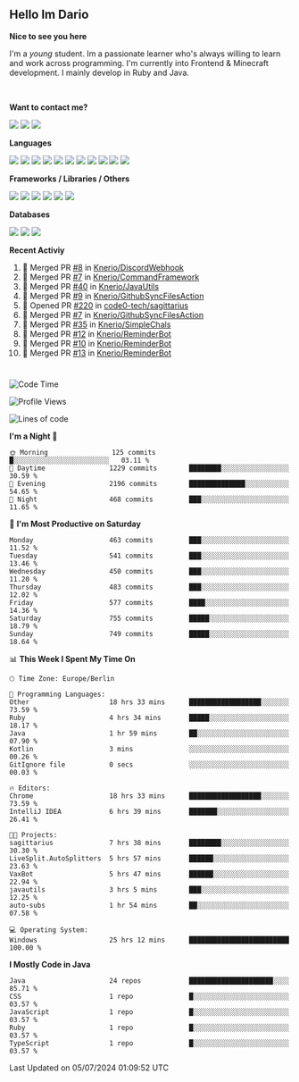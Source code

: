 <h2>Hello Im Dario</h2>

**Nice to see you here**

I'm a *young* student. Im a passionate learner who's always willing to learn and work across
programming. I'm currently into Frontend & Minecraft development. I mainly develop in Ruby and Java.

<br/>

**Want to contact me?**

<a href="https://github.com/knerio"><img src="https://img.shields.io/badge/-Github-blue?style=for-the-badge&logo=github&logoColor=white"/></a> <a href="https://discord.com/users/639416958923702292"><img src="https://img.shields.io/badge/-knerio-blue?style=for-the-badge&logo=discord&logoColor=white"/></a> <a href="https://twitch.tv/dopalos_"><img src="https://img.shields.io/badge/-twitch-blue?style=for-the-badge&logo=twitch&logoColor=white"/></a>

**Languages**

<img src="https://img.shields.io/badge/-HTML-blue?style=for-the-badge&logo=html5&logoColor=white"/> <img src="https://img.shields.io/badge/-CSS-blue?style=for-the-badge&logo=CSS3&logoColor=white"/> <img src="https://img.shields.io/badge/-Javascript-blue?style=for-the-badge&logo=javascript&logoColor=white"/> <img src="https://img.shields.io/badge/-Typescript-blue?style=for-the-badge&logo=TypeScript&logoColor=white"/> <img src="https://img.shields.io/badge/-Java-blue?style=for-the-badge&logo=java&logoColor=white"/> <img src="https://img.shields.io/badge/-Kotlin-blue?style=for-the-badge&logo=kotlin&logoColor=white"/> <img src="https://img.shields.io/badge/-SQL-blue?style=for-the-badge&logo=MYSQL&logoColor=white"/> <img src="https://img.shields.io/badge/-Markdown-blue?style=for-the-badge&logo=Markdown&logoColor=white"/> <img src="https://img.shields.io/badge/-JSON-blue?style=for-the-badge&logo=JSON&logoColor=white"/> <img src="https://img.shields.io/badge/-Git-blue?style=for-the-badge&logo=Git&logoColor=white"/> <img src="https://img.shields.io/badge/-Ruby-blue?style=for-the-badge&logo=Ruby&logoColor=white"/>
<br/>

 **Frameworks / Libraries / Others**

<img src="https://img.shields.io/badge/-Bootstrap-blue?style=for-the-badge&logo=Bootstrap&logoColor=white"/> <img src="https://img.shields.io/badge/-Node.JS-blue?style=for-the-badge&logo=node.js&logoColor=white"/> <img src="https://img.shields.io/badge/-React-blue?style=for-the-badge&logo=React&logoColor=white"/> <img src="https://img.shields.io/badge/-Express-blue?style=for-the-badge&logo=Express&logoColor=white"/> <img src="https://img.shields.io/badge/-Next.Js-blue?style=for-the-badge&logo=Next.Js&logoColor=white"/> <img src="https://img.shields.io/badge/-Ruby_On_Rails-blue?style=for-the-badge&logo=ruby-on-rails&logoColor=white"/>

**Databases**

<img src="https://img.shields.io/badge/-MongoDB-blue?style=for-the-badge&logo=mongodb&logoColor=white"/> <img src="https://img.shields.io/badge/-MariaDB-blue?style=for-the-badge&logo=MariaDB&logoColor=white"/>
<img src="https://img.shields.io/badge/-PostgreSQL-blue?style=for-the-badge&logo=PostgreSQl&logoColor=white"/>

**Recent Activiy**

<!--RECENT_ACTIVITY:start-->
1. 🎉 Merged PR [#8](https://github.com/Knerio/DiscordWebhook/pull/8) in [Knerio/DiscordWebhook](https://github.com/Knerio/DiscordWebhook)<br>
2. 🎉 Merged PR [#7](https://github.com/Knerio/CommandFramework/pull/7) in [Knerio/CommandFramework](https://github.com/Knerio/CommandFramework)<br>
3. 🎉 Merged PR [#40](https://github.com/Knerio/JavaUtils/pull/40) in [Knerio/JavaUtils](https://github.com/Knerio/JavaUtils)<br>
4. 🎉 Merged PR [#9](https://github.com/Knerio/GithubSyncFilesAction/pull/9) in [Knerio/GithubSyncFilesAction](https://github.com/Knerio/GithubSyncFilesAction)<br>
5. 💪 Opened PR [#220](https://github.com/code0-tech/sagittarius/pull/220) in [code0-tech/sagittarius](https://github.com/code0-tech/sagittarius)<br>
6. 🎉 Merged PR [#7](https://github.com/Knerio/GithubSyncFilesAction/pull/7) in [Knerio/GithubSyncFilesAction](https://github.com/Knerio/GithubSyncFilesAction)<br>
7. 🎉 Merged PR [#35](https://github.com/Knerio/SimpleChals/pull/35) in [Knerio/SimpleChals](https://github.com/Knerio/SimpleChals)<br>
8. 🎉 Merged PR [#12](https://github.com/Knerio/ReminderBot/pull/12) in [Knerio/ReminderBot](https://github.com/Knerio/ReminderBot)<br>
9. 🎉 Merged PR [#10](https://github.com/Knerio/ReminderBot/pull/10) in [Knerio/ReminderBot](https://github.com/Knerio/ReminderBot)<br>
10. 🎉 Merged PR [#13](https://github.com/Knerio/ReminderBot/pull/13) in [Knerio/ReminderBot](https://github.com/Knerio/ReminderBot)<br>
<!--RECENT_ACTIVITY:end-->
 
#

<!--START_SECTION:waka-->
![Code Time](http://img.shields.io/badge/Code%20Time-463%20hrs%2046%20mins-blue)

![Profile Views](http://img.shields.io/badge/Profile%20Views-0-blue)

![Lines of code](https://img.shields.io/badge/From%20Hello%20World%20I%27ve%20Written-212.8%20thousand%20lines%20of%20code-blue)

**I'm a Night 🦉** 

```text
🌞 Morning                125 commits         █░░░░░░░░░░░░░░░░░░░░░░░░   03.11 % 
🌆 Daytime                1229 commits        ████████░░░░░░░░░░░░░░░░░   30.59 % 
🌃 Evening                2196 commits        ██████████████░░░░░░░░░░░   54.65 % 
🌙 Night                  468 commits         ███░░░░░░░░░░░░░░░░░░░░░░   11.65 % 
```
📅 **I'm Most Productive on Saturday** 

```text
Monday                   463 commits         ███░░░░░░░░░░░░░░░░░░░░░░   11.52 % 
Tuesday                  541 commits         ███░░░░░░░░░░░░░░░░░░░░░░   13.46 % 
Wednesday                450 commits         ███░░░░░░░░░░░░░░░░░░░░░░   11.20 % 
Thursday                 483 commits         ███░░░░░░░░░░░░░░░░░░░░░░   12.02 % 
Friday                   577 commits         ████░░░░░░░░░░░░░░░░░░░░░   14.36 % 
Saturday                 755 commits         █████░░░░░░░░░░░░░░░░░░░░   18.79 % 
Sunday                   749 commits         █████░░░░░░░░░░░░░░░░░░░░   18.64 % 
```


📊 **This Week I Spent My Time On** 

```text
🕑︎ Time Zone: Europe/Berlin

💬 Programming Languages: 
Other                    18 hrs 33 mins      ██████████████████░░░░░░░   73.59 % 
Ruby                     4 hrs 34 mins       █████░░░░░░░░░░░░░░░░░░░░   18.17 % 
Java                     1 hr 59 mins        ██░░░░░░░░░░░░░░░░░░░░░░░   07.90 % 
Kotlin                   3 mins              ░░░░░░░░░░░░░░░░░░░░░░░░░   00.26 % 
GitIgnore file           0 secs              ░░░░░░░░░░░░░░░░░░░░░░░░░   00.03 % 

🔥 Editors: 
Chrome                   18 hrs 33 mins      ██████████████████░░░░░░░   73.59 % 
IntelliJ IDEA            6 hrs 39 mins       ███████░░░░░░░░░░░░░░░░░░   26.41 % 

🐱‍💻 Projects: 
sagittarius              7 hrs 38 mins       ████████░░░░░░░░░░░░░░░░░   30.30 % 
LiveSplit.AutoSplitters  5 hrs 57 mins       ██████░░░░░░░░░░░░░░░░░░░   23.63 % 
VaxBot                   5 hrs 47 mins       ██████░░░░░░░░░░░░░░░░░░░   22.94 % 
javautils                3 hrs 5 mins        ███░░░░░░░░░░░░░░░░░░░░░░   12.25 % 
auto-subs                1 hr 54 mins        ██░░░░░░░░░░░░░░░░░░░░░░░   07.58 % 

💻 Operating System: 
Windows                  25 hrs 12 mins      █████████████████████████   100.00 % 
```

**I Mostly Code in Java** 

```text
Java                     24 repos            █████████████████████░░░░   85.71 % 
CSS                      1 repo              █░░░░░░░░░░░░░░░░░░░░░░░░   03.57 % 
JavaScript               1 repo              █░░░░░░░░░░░░░░░░░░░░░░░░   03.57 % 
Ruby                     1 repo              █░░░░░░░░░░░░░░░░░░░░░░░░   03.57 % 
TypeScript               1 repo              █░░░░░░░░░░░░░░░░░░░░░░░░   03.57 % 
```




 Last Updated on 05/07/2024 01:09:52 UTC
<!--END_SECTION:waka-->

